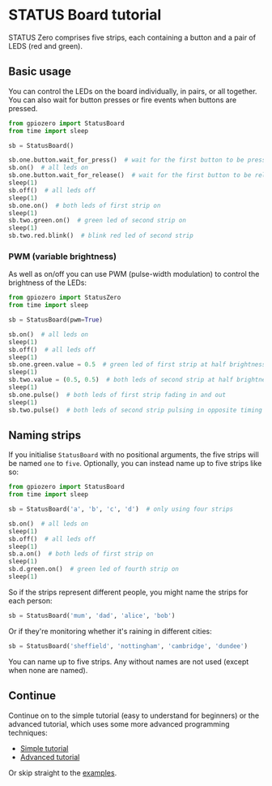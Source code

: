 # STATUS Board tutorial

STATUS Zero comprises five strips, each containing a button and a pair of LEDS
(red and green).

## Basic usage

You can control the LEDs on the board individually, in pairs, or all together.
You can also wait for button presses or fire events when buttons are pressed.

```python
from gpiozero import StatusBoard
from time import sleep

sb = StatusBoard()

sb.one.button.wait_for_press()  # wait for the first button to be pressed
sb.on()  # all leds on
sb.one.button.wait_for_release()  # wait for the first button to be released
sleep(1)
sb.off()  # all leds off
sleep(1)
sb.one.on()  # both leds of first strip on
sleep(1)
sb.two.green.on()  # green led of second strip on
sleep(1)
sb.two.red.blink()  # blink red led of second strip
```

### PWM (variable brightness)

As well as on/off you can use PWM (pulse-width modulation) to control the
brightness of the LEDs:

```python
from gpiozero import StatusZero
from time import sleep

sb = StatusBoard(pwm=True)

sb.on()  # all leds on
sleep(1)
sb.off()  # all leds off
sleep(1)
sb.one.green.value = 0.5  # green led of first strip at half brightness
sleep(1)
sb.two.value = (0.5, 0.5)  # both leds of second strip at half brightness
sleep(1)
sb.one.pulse()  # both leds of first strip fading in and out
sleep(1)
sb.two.pulse()  # both leds of second strip pulsing in opposite timing with the first
```

## Naming strips

If you initialise `StatusBoard` with no positional arguments, the five strips
will be named `one` to `five`. Optionally, you can instead name up to five
strips like so:

```python
from gpiozero import StatusBoard
from time import sleep

sb = StatusBoard('a', 'b', 'c', 'd')  # only using four strips

sb.on()  # all leds on
sleep(1)
sb.off()  # all leds off
sleep(1)
sb.a.on()  # both leds of first strip on
sleep(1)
sb.d.green.on()  # green led of fourth strip on
sleep(1)
```

So if the strips represent different people, you might name the strips for each
person:

```python
sb = StatusBoard('mum', 'dad', 'alice', 'bob')
```

Or if they're monitoring whether it's raining in different cities:

```python
sb = StatusBoard('sheffield', 'nottingham', 'cambridge', 'dundee')
```

You can name up to five strips. Any without names are not used (except when none
are named).

## Continue

Continue on to the simple tutorial (easy to understand for beginners) or the
advanced tutorial, which uses some more advanced programming techniques:

- [Simple tutorial](simple.md)
- [Advanced tutorial](advanced.md)

Or skip straight to the [examples](../../examples/README.md).
